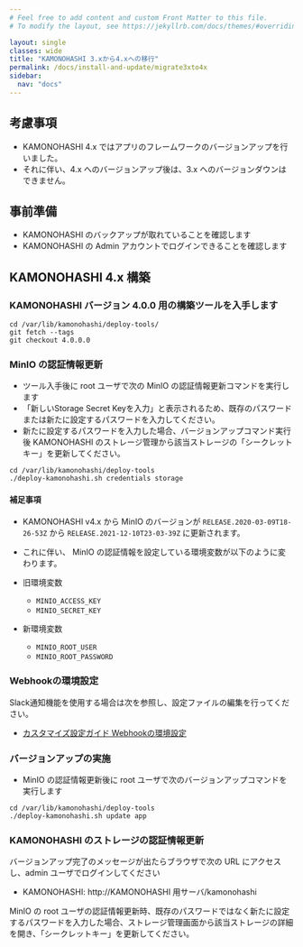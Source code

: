 ```yaml
---
# Feel free to add content and custom Front Matter to this file.
# To modify the layout, see https://jekyllrb.com/docs/themes/#overriding-theme-defaults

layout: single
classes: wide
title: "KAMONOHASHI 3.xから4.xへの移行"
permalink: /docs/install-and-update/migrate3xto4x
sidebar:
  nav: "docs"
---
```


## 考慮事項

* KAMONOHASHI 4.x ではアプリのフレームワークのバージョンアップを行いました。
* それに伴い、4.x へのバージョンアップ後は、3.x へのバージョンダウンはできません。

## 事前準備

* KAMONOHASHI のバックアップが取れていることを確認します
* KAMONOHASHI の Admin アカウントでログインできることを確認します

## KAMONOHASHI 4.x 構築

### KAMONOHASHI バージョン 4.0.0 用の構築ツールを入手します

```
cd /var/lib/kamonohashi/deploy-tools/
git fetch --tags
git checkout 4.0.0.0
```

### MinIO の認証情報更新

* ツール入手後に root ユーザで次の MinIO の認証情報更新コマンドを実行します
* 「新しいStorage Secret Keyを入力」と表示されるため、既存のパスワードまたは新たに設定するパスワードを入力してください。
* 新たに設定するパスワードを入力した場合、バージョンアップコマンド実行後 KAMONOHASHI のストレージ管理から該当ストレージの「シークレットキー」を更新してください。

```
cd /var/lib/kamonohashi/deploy-tools
./deploy-kamonohashi.sh credentials storage
```

#### 補足事項

* KAMONOHASHI v4.x から MinIO のバージョンが `RELEASE.2020-03-09T18-26-53Z` から `RELEASE.2021-12-10T23-03-39Z` に更新されます。
* これに伴い、 MinIO の認証情報を設定している環境変数が以下のように変わります。

* 旧環境変数
  * `MINIO_ACCESS_KEY`
  * `MINIO_SECRET_KEY`
* 新環境変数
  * `MINIO_ROOT_USER`
  * `MINIO_ROOT_PASSWORD`

### Webhookの環境設定

Slack通知機能を使用する場合は次を参照し、設定ファイルの編集を行ってください。
* [カスタマイズ設定ガイド Webhookの環境設定](/docs/install-and-update/customize-4x/#webhookの環境設定)

### バージョンアップの実施

* MinIO の認証情報更新後に root ユーザで次のバージョンアップコマンドを実行します

```
cd /var/lib/kamonohashi/deploy-tools
./deploy-kamonohashi.sh update app
```

### KAMONOHASHI のストレージの認証情報更新

バージョンアップ完了のメッセージが出たらブラウザで次の URL にアクセスし、admin ユーザでログインしてください

* KAMONOHASHI: http://KAMONOHASHI 用サーバ/kamonohashi

MinIO の root ユーザの認証情報更新時、既存のパスワードではなく新たに設定するパスワードを入力した場合、ストレージ管理画面から該当ストレージの詳細を開き、「シークレットキー」を更新してください。

